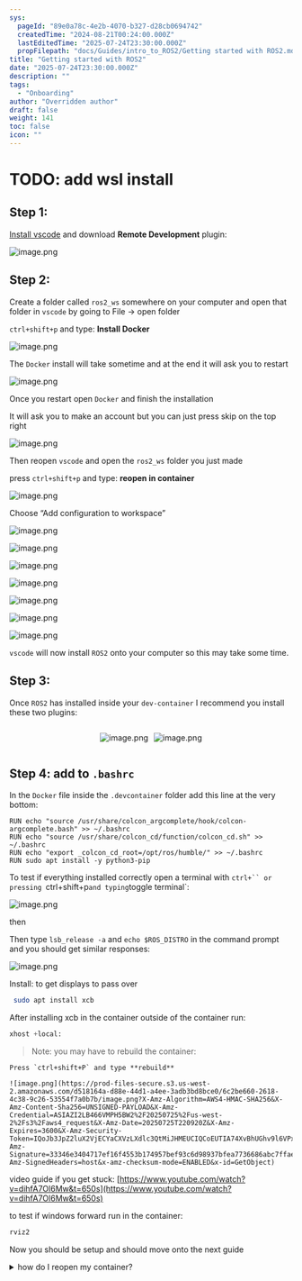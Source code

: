 ```yaml
---
sys:
  pageId: "89e0a78c-4e2b-4070-b327-d28cb0694742"
  createdTime: "2024-08-21T00:24:00.000Z"
  lastEditedTime: "2025-07-24T23:30:00.000Z"
  propFilepath: "docs/Guides/intro_to_ROS2/Getting started with ROS2.md"
title: "Getting started with ROS2"
date: "2025-07-24T23:30:00.000Z"
description: ""
tags:
  - "Onboarding"
author: "Overridden author"
draft: false
weight: 141
toc: false
icon: ""
---
```


# TODO: add wsl install

## Step 1:

[Install vscode](https://code.visualstudio.com/download) and download **Remote Development** plugin:

![image.png](https://prod-files-secure.s3.us-west-2.amazonaws.com/d518164a-d88e-44d1-a4ee-3adb3bd8bce0/efb52993-1881-4a40-b95e-6f020334f022/image.png?X-Amz-Algorithm=AWS4-HMAC-SHA256&X-Amz-Content-Sha256=UNSIGNED-PAYLOAD&X-Amz-Credential=ASIAZI2LB466SDKQEXXS%2F20250725%2Fus-west-2%2Fs3%2Faws4_request&X-Amz-Date=20250725T220917Z&X-Amz-Expires=3600&X-Amz-Security-Token=IQoJb3JpZ2luX2VjECUaCXVzLXdlc3QtMiJGMEQCIBvMBYg%2BR%2BjnLlsQiod14FJtH4%2FxtwPAxg0WtlhjRA7wAiB%2BSKAKLZUn8jxIiZBq6wzGEjJWNDKHKYZlHpfnDa%2F8Kir%2FAwhOEAAaDDYzNzQyMzE4MzgwNSIMCDTCm8ntHPDUfx3fKtwDhvJlIs5RXEhtW6IAg2t6bMEt7yVHI3u%2F1PaY6Z5sseiTCfdYuhimPgSjN2LbSZwNMq0ykrPDagHT8eoRWhmQ6rpkbRMhm0jdV6lVmqOHbL09srIxLDqtzMNO1BQhB%2FhwPJAmCPNpi%2B4zLcyhx746bzrK5rJSZJ1MITtOeXLyfPQFwmWqykQQjG00XKWlylvRCW9dXZV8EmN%2BmwM3YaXD1XzcDT30BTC%2FMwl3UTFG%2Fg14%2BPZlJZO2BEV2KUziruYigsMqT5PVKkwgsUmAGdj8juk8qOAKtXIwdYOVS6880xTEM57haFH4yL4k02b83kObFrNRFdYLghkft5QRNtRECEe6iuR9aKXySP5uZL%2FC65hOPCaHKjDGUjeZUBa5JKiBfXJre96uTj7KH2TfdXPcKYnrkD40nTz06aGpH3Y312%2BCLW9CbsctLPusJB%2F7sJH2yRtsUG%2BCl2WAVwf5gtbSwHmlM3dW2DyhAHMOcyqyPKPdNsvzzqCDG%2FWdMjnxgggZ8HjNB%2Ffvb2i4T7jhN28QrP3WjMxf4RUzSuXi23C2opm8FLSm0XRYf5JrQL%2FUEc4tzjywsjuBeMCu%2Bf85l7JzEqdsVf%2BUWgya61v%2BrZlKduMU5%2FVibTwAZZqMgW0w89CPxAY6pgGHuoZRynp6l2wUZx0p0Sy9pxA69Noauar9HmuiKKsvSiLIOkSHcDj2xPqSB%2FwBNB%2BpWsHEnj%2Fe%2BEO1P%2FyU%2BkkxBPhenKSvEAZuRpeUq3C3IlIsIRkJChz9UO1kbtknTBlu3koeUEh15W%2FYBXrHS%2B%2BPYIF5l2JedOsbyNR3QEZbW8mz0748kwbRVq%2FbrHaXJCqJ0qYZKzMiD40SZHR9yWzIPxPmd4l2&X-Amz-Signature=774459786d26624263453263204b9185a90ee685a9838f6ba5e5bdf9ed14f0c8&X-Amz-SignedHeaders=host&x-amz-checksum-mode=ENABLED&x-id=GetObject)

## Step 2:

Create a folder called `ros2_ws` somewhere on your computer and open that folder in `vscode` by going to File → open folder 

`ctrl+shift+p` and type: **Install Docker**

![image.png](https://prod-files-secure.s3.us-west-2.amazonaws.com/d518164a-d88e-44d1-a4ee-3adb3bd8bce0/2269dc0e-1cd5-47ff-bceb-c04ad9b2eab0/image.png?X-Amz-Algorithm=AWS4-HMAC-SHA256&X-Amz-Content-Sha256=UNSIGNED-PAYLOAD&X-Amz-Credential=ASIAZI2LB466SDKQEXXS%2F20250725%2Fus-west-2%2Fs3%2Faws4_request&X-Amz-Date=20250725T220916Z&X-Amz-Expires=3600&X-Amz-Security-Token=IQoJb3JpZ2luX2VjECUaCXVzLXdlc3QtMiJGMEQCIBvMBYg%2BR%2BjnLlsQiod14FJtH4%2FxtwPAxg0WtlhjRA7wAiB%2BSKAKLZUn8jxIiZBq6wzGEjJWNDKHKYZlHpfnDa%2F8Kir%2FAwhOEAAaDDYzNzQyMzE4MzgwNSIMCDTCm8ntHPDUfx3fKtwDhvJlIs5RXEhtW6IAg2t6bMEt7yVHI3u%2F1PaY6Z5sseiTCfdYuhimPgSjN2LbSZwNMq0ykrPDagHT8eoRWhmQ6rpkbRMhm0jdV6lVmqOHbL09srIxLDqtzMNO1BQhB%2FhwPJAmCPNpi%2B4zLcyhx746bzrK5rJSZJ1MITtOeXLyfPQFwmWqykQQjG00XKWlylvRCW9dXZV8EmN%2BmwM3YaXD1XzcDT30BTC%2FMwl3UTFG%2Fg14%2BPZlJZO2BEV2KUziruYigsMqT5PVKkwgsUmAGdj8juk8qOAKtXIwdYOVS6880xTEM57haFH4yL4k02b83kObFrNRFdYLghkft5QRNtRECEe6iuR9aKXySP5uZL%2FC65hOPCaHKjDGUjeZUBa5JKiBfXJre96uTj7KH2TfdXPcKYnrkD40nTz06aGpH3Y312%2BCLW9CbsctLPusJB%2F7sJH2yRtsUG%2BCl2WAVwf5gtbSwHmlM3dW2DyhAHMOcyqyPKPdNsvzzqCDG%2FWdMjnxgggZ8HjNB%2Ffvb2i4T7jhN28QrP3WjMxf4RUzSuXi23C2opm8FLSm0XRYf5JrQL%2FUEc4tzjywsjuBeMCu%2Bf85l7JzEqdsVf%2BUWgya61v%2BrZlKduMU5%2FVibTwAZZqMgW0w89CPxAY6pgGHuoZRynp6l2wUZx0p0Sy9pxA69Noauar9HmuiKKsvSiLIOkSHcDj2xPqSB%2FwBNB%2BpWsHEnj%2Fe%2BEO1P%2FyU%2BkkxBPhenKSvEAZuRpeUq3C3IlIsIRkJChz9UO1kbtknTBlu3koeUEh15W%2FYBXrHS%2B%2BPYIF5l2JedOsbyNR3QEZbW8mz0748kwbRVq%2FbrHaXJCqJ0qYZKzMiD40SZHR9yWzIPxPmd4l2&X-Amz-Signature=6962780056ee5b91e37b0561b4e2f0616b3047dc8466e5c3bb5bd26e7ea83f8c&X-Amz-SignedHeaders=host&x-amz-checksum-mode=ENABLED&x-id=GetObject)

The `Docker` install will take sometime and at the end it will ask you to restart

![image.png](https://prod-files-secure.s3.us-west-2.amazonaws.com/d518164a-d88e-44d1-a4ee-3adb3bd8bce0/ed233f78-be33-4b1f-b89c-9c346c0e961e/image.png?X-Amz-Algorithm=AWS4-HMAC-SHA256&X-Amz-Content-Sha256=UNSIGNED-PAYLOAD&X-Amz-Credential=ASIAZI2LB466SDKQEXXS%2F20250725%2Fus-west-2%2Fs3%2Faws4_request&X-Amz-Date=20250725T220917Z&X-Amz-Expires=3600&X-Amz-Security-Token=IQoJb3JpZ2luX2VjECUaCXVzLXdlc3QtMiJGMEQCIBvMBYg%2BR%2BjnLlsQiod14FJtH4%2FxtwPAxg0WtlhjRA7wAiB%2BSKAKLZUn8jxIiZBq6wzGEjJWNDKHKYZlHpfnDa%2F8Kir%2FAwhOEAAaDDYzNzQyMzE4MzgwNSIMCDTCm8ntHPDUfx3fKtwDhvJlIs5RXEhtW6IAg2t6bMEt7yVHI3u%2F1PaY6Z5sseiTCfdYuhimPgSjN2LbSZwNMq0ykrPDagHT8eoRWhmQ6rpkbRMhm0jdV6lVmqOHbL09srIxLDqtzMNO1BQhB%2FhwPJAmCPNpi%2B4zLcyhx746bzrK5rJSZJ1MITtOeXLyfPQFwmWqykQQjG00XKWlylvRCW9dXZV8EmN%2BmwM3YaXD1XzcDT30BTC%2FMwl3UTFG%2Fg14%2BPZlJZO2BEV2KUziruYigsMqT5PVKkwgsUmAGdj8juk8qOAKtXIwdYOVS6880xTEM57haFH4yL4k02b83kObFrNRFdYLghkft5QRNtRECEe6iuR9aKXySP5uZL%2FC65hOPCaHKjDGUjeZUBa5JKiBfXJre96uTj7KH2TfdXPcKYnrkD40nTz06aGpH3Y312%2BCLW9CbsctLPusJB%2F7sJH2yRtsUG%2BCl2WAVwf5gtbSwHmlM3dW2DyhAHMOcyqyPKPdNsvzzqCDG%2FWdMjnxgggZ8HjNB%2Ffvb2i4T7jhN28QrP3WjMxf4RUzSuXi23C2opm8FLSm0XRYf5JrQL%2FUEc4tzjywsjuBeMCu%2Bf85l7JzEqdsVf%2BUWgya61v%2BrZlKduMU5%2FVibTwAZZqMgW0w89CPxAY6pgGHuoZRynp6l2wUZx0p0Sy9pxA69Noauar9HmuiKKsvSiLIOkSHcDj2xPqSB%2FwBNB%2BpWsHEnj%2Fe%2BEO1P%2FyU%2BkkxBPhenKSvEAZuRpeUq3C3IlIsIRkJChz9UO1kbtknTBlu3koeUEh15W%2FYBXrHS%2B%2BPYIF5l2JedOsbyNR3QEZbW8mz0748kwbRVq%2FbrHaXJCqJ0qYZKzMiD40SZHR9yWzIPxPmd4l2&X-Amz-Signature=526b2a65ab2a4966498ffa0ad79267e1327beeb66e45de3a9100c686dc99500e&X-Amz-SignedHeaders=host&x-amz-checksum-mode=ENABLED&x-id=GetObject)

Once you restart open `Docker` and finish the installation

It will ask you to make an account but you can just press skip on the top right

![image.png](https://prod-files-secure.s3.us-west-2.amazonaws.com/d518164a-d88e-44d1-a4ee-3adb3bd8bce0/21010ad9-1659-4fd9-9f59-9932a09b2a3d/image.png?X-Amz-Algorithm=AWS4-HMAC-SHA256&X-Amz-Content-Sha256=UNSIGNED-PAYLOAD&X-Amz-Credential=ASIAZI2LB466SDKQEXXS%2F20250725%2Fus-west-2%2Fs3%2Faws4_request&X-Amz-Date=20250725T220916Z&X-Amz-Expires=3600&X-Amz-Security-Token=IQoJb3JpZ2luX2VjECUaCXVzLXdlc3QtMiJGMEQCIBvMBYg%2BR%2BjnLlsQiod14FJtH4%2FxtwPAxg0WtlhjRA7wAiB%2BSKAKLZUn8jxIiZBq6wzGEjJWNDKHKYZlHpfnDa%2F8Kir%2FAwhOEAAaDDYzNzQyMzE4MzgwNSIMCDTCm8ntHPDUfx3fKtwDhvJlIs5RXEhtW6IAg2t6bMEt7yVHI3u%2F1PaY6Z5sseiTCfdYuhimPgSjN2LbSZwNMq0ykrPDagHT8eoRWhmQ6rpkbRMhm0jdV6lVmqOHbL09srIxLDqtzMNO1BQhB%2FhwPJAmCPNpi%2B4zLcyhx746bzrK5rJSZJ1MITtOeXLyfPQFwmWqykQQjG00XKWlylvRCW9dXZV8EmN%2BmwM3YaXD1XzcDT30BTC%2FMwl3UTFG%2Fg14%2BPZlJZO2BEV2KUziruYigsMqT5PVKkwgsUmAGdj8juk8qOAKtXIwdYOVS6880xTEM57haFH4yL4k02b83kObFrNRFdYLghkft5QRNtRECEe6iuR9aKXySP5uZL%2FC65hOPCaHKjDGUjeZUBa5JKiBfXJre96uTj7KH2TfdXPcKYnrkD40nTz06aGpH3Y312%2BCLW9CbsctLPusJB%2F7sJH2yRtsUG%2BCl2WAVwf5gtbSwHmlM3dW2DyhAHMOcyqyPKPdNsvzzqCDG%2FWdMjnxgggZ8HjNB%2Ffvb2i4T7jhN28QrP3WjMxf4RUzSuXi23C2opm8FLSm0XRYf5JrQL%2FUEc4tzjywsjuBeMCu%2Bf85l7JzEqdsVf%2BUWgya61v%2BrZlKduMU5%2FVibTwAZZqMgW0w89CPxAY6pgGHuoZRynp6l2wUZx0p0Sy9pxA69Noauar9HmuiKKsvSiLIOkSHcDj2xPqSB%2FwBNB%2BpWsHEnj%2Fe%2BEO1P%2FyU%2BkkxBPhenKSvEAZuRpeUq3C3IlIsIRkJChz9UO1kbtknTBlu3koeUEh15W%2FYBXrHS%2B%2BPYIF5l2JedOsbyNR3QEZbW8mz0748kwbRVq%2FbrHaXJCqJ0qYZKzMiD40SZHR9yWzIPxPmd4l2&X-Amz-Signature=e0774ba6005bad737f889073f58d348ac6c01ef4d01a3e6fcda5491d27d02d2d&X-Amz-SignedHeaders=host&x-amz-checksum-mode=ENABLED&x-id=GetObject)

Then reopen `vscode` and open the `ros2_ws` folder you just made

press `ctrl+shift+p` and type: **reopen in container**

![image.png](https://prod-files-secure.s3.us-west-2.amazonaws.com/d518164a-d88e-44d1-a4ee-3adb3bd8bce0/4e93b8c2-41ad-488c-8095-c74205196118/image.png?X-Amz-Algorithm=AWS4-HMAC-SHA256&X-Amz-Content-Sha256=UNSIGNED-PAYLOAD&X-Amz-Credential=ASIAZI2LB466SDKQEXXS%2F20250725%2Fus-west-2%2Fs3%2Faws4_request&X-Amz-Date=20250725T220917Z&X-Amz-Expires=3600&X-Amz-Security-Token=IQoJb3JpZ2luX2VjECUaCXVzLXdlc3QtMiJGMEQCIBvMBYg%2BR%2BjnLlsQiod14FJtH4%2FxtwPAxg0WtlhjRA7wAiB%2BSKAKLZUn8jxIiZBq6wzGEjJWNDKHKYZlHpfnDa%2F8Kir%2FAwhOEAAaDDYzNzQyMzE4MzgwNSIMCDTCm8ntHPDUfx3fKtwDhvJlIs5RXEhtW6IAg2t6bMEt7yVHI3u%2F1PaY6Z5sseiTCfdYuhimPgSjN2LbSZwNMq0ykrPDagHT8eoRWhmQ6rpkbRMhm0jdV6lVmqOHbL09srIxLDqtzMNO1BQhB%2FhwPJAmCPNpi%2B4zLcyhx746bzrK5rJSZJ1MITtOeXLyfPQFwmWqykQQjG00XKWlylvRCW9dXZV8EmN%2BmwM3YaXD1XzcDT30BTC%2FMwl3UTFG%2Fg14%2BPZlJZO2BEV2KUziruYigsMqT5PVKkwgsUmAGdj8juk8qOAKtXIwdYOVS6880xTEM57haFH4yL4k02b83kObFrNRFdYLghkft5QRNtRECEe6iuR9aKXySP5uZL%2FC65hOPCaHKjDGUjeZUBa5JKiBfXJre96uTj7KH2TfdXPcKYnrkD40nTz06aGpH3Y312%2BCLW9CbsctLPusJB%2F7sJH2yRtsUG%2BCl2WAVwf5gtbSwHmlM3dW2DyhAHMOcyqyPKPdNsvzzqCDG%2FWdMjnxgggZ8HjNB%2Ffvb2i4T7jhN28QrP3WjMxf4RUzSuXi23C2opm8FLSm0XRYf5JrQL%2FUEc4tzjywsjuBeMCu%2Bf85l7JzEqdsVf%2BUWgya61v%2BrZlKduMU5%2FVibTwAZZqMgW0w89CPxAY6pgGHuoZRynp6l2wUZx0p0Sy9pxA69Noauar9HmuiKKsvSiLIOkSHcDj2xPqSB%2FwBNB%2BpWsHEnj%2Fe%2BEO1P%2FyU%2BkkxBPhenKSvEAZuRpeUq3C3IlIsIRkJChz9UO1kbtknTBlu3koeUEh15W%2FYBXrHS%2B%2BPYIF5l2JedOsbyNR3QEZbW8mz0748kwbRVq%2FbrHaXJCqJ0qYZKzMiD40SZHR9yWzIPxPmd4l2&X-Amz-Signature=4220b42dc3ea917d9f0654e0b700562ddc7159168251822886759816497ed14f&X-Amz-SignedHeaders=host&x-amz-checksum-mode=ENABLED&x-id=GetObject)

Choose “Add configuration to workspace”

![image.png](https://prod-files-secure.s3.us-west-2.amazonaws.com/d518164a-d88e-44d1-a4ee-3adb3bd8bce0/9560b282-5060-4989-ba37-97e7b2c22476/image.png?X-Amz-Algorithm=AWS4-HMAC-SHA256&X-Amz-Content-Sha256=UNSIGNED-PAYLOAD&X-Amz-Credential=ASIAZI2LB466SDKQEXXS%2F20250725%2Fus-west-2%2Fs3%2Faws4_request&X-Amz-Date=20250725T220916Z&X-Amz-Expires=3600&X-Amz-Security-Token=IQoJb3JpZ2luX2VjECUaCXVzLXdlc3QtMiJGMEQCIBvMBYg%2BR%2BjnLlsQiod14FJtH4%2FxtwPAxg0WtlhjRA7wAiB%2BSKAKLZUn8jxIiZBq6wzGEjJWNDKHKYZlHpfnDa%2F8Kir%2FAwhOEAAaDDYzNzQyMzE4MzgwNSIMCDTCm8ntHPDUfx3fKtwDhvJlIs5RXEhtW6IAg2t6bMEt7yVHI3u%2F1PaY6Z5sseiTCfdYuhimPgSjN2LbSZwNMq0ykrPDagHT8eoRWhmQ6rpkbRMhm0jdV6lVmqOHbL09srIxLDqtzMNO1BQhB%2FhwPJAmCPNpi%2B4zLcyhx746bzrK5rJSZJ1MITtOeXLyfPQFwmWqykQQjG00XKWlylvRCW9dXZV8EmN%2BmwM3YaXD1XzcDT30BTC%2FMwl3UTFG%2Fg14%2BPZlJZO2BEV2KUziruYigsMqT5PVKkwgsUmAGdj8juk8qOAKtXIwdYOVS6880xTEM57haFH4yL4k02b83kObFrNRFdYLghkft5QRNtRECEe6iuR9aKXySP5uZL%2FC65hOPCaHKjDGUjeZUBa5JKiBfXJre96uTj7KH2TfdXPcKYnrkD40nTz06aGpH3Y312%2BCLW9CbsctLPusJB%2F7sJH2yRtsUG%2BCl2WAVwf5gtbSwHmlM3dW2DyhAHMOcyqyPKPdNsvzzqCDG%2FWdMjnxgggZ8HjNB%2Ffvb2i4T7jhN28QrP3WjMxf4RUzSuXi23C2opm8FLSm0XRYf5JrQL%2FUEc4tzjywsjuBeMCu%2Bf85l7JzEqdsVf%2BUWgya61v%2BrZlKduMU5%2FVibTwAZZqMgW0w89CPxAY6pgGHuoZRynp6l2wUZx0p0Sy9pxA69Noauar9HmuiKKsvSiLIOkSHcDj2xPqSB%2FwBNB%2BpWsHEnj%2Fe%2BEO1P%2FyU%2BkkxBPhenKSvEAZuRpeUq3C3IlIsIRkJChz9UO1kbtknTBlu3koeUEh15W%2FYBXrHS%2B%2BPYIF5l2JedOsbyNR3QEZbW8mz0748kwbRVq%2FbrHaXJCqJ0qYZKzMiD40SZHR9yWzIPxPmd4l2&X-Amz-Signature=f0bc147323faf43e12b54b9188ba4a535515e12eaca9303adfa4db16c71f615b&X-Amz-SignedHeaders=host&x-amz-checksum-mode=ENABLED&x-id=GetObject)

![image.png](https://prod-files-secure.s3.us-west-2.amazonaws.com/d518164a-d88e-44d1-a4ee-3adb3bd8bce0/2ee63f81-886b-48e8-a553-dc6e5eac99e4/image.png?X-Amz-Algorithm=AWS4-HMAC-SHA256&X-Amz-Content-Sha256=UNSIGNED-PAYLOAD&X-Amz-Credential=ASIAZI2LB466SDKQEXXS%2F20250725%2Fus-west-2%2Fs3%2Faws4_request&X-Amz-Date=20250725T220917Z&X-Amz-Expires=3600&X-Amz-Security-Token=IQoJb3JpZ2luX2VjECUaCXVzLXdlc3QtMiJGMEQCIBvMBYg%2BR%2BjnLlsQiod14FJtH4%2FxtwPAxg0WtlhjRA7wAiB%2BSKAKLZUn8jxIiZBq6wzGEjJWNDKHKYZlHpfnDa%2F8Kir%2FAwhOEAAaDDYzNzQyMzE4MzgwNSIMCDTCm8ntHPDUfx3fKtwDhvJlIs5RXEhtW6IAg2t6bMEt7yVHI3u%2F1PaY6Z5sseiTCfdYuhimPgSjN2LbSZwNMq0ykrPDagHT8eoRWhmQ6rpkbRMhm0jdV6lVmqOHbL09srIxLDqtzMNO1BQhB%2FhwPJAmCPNpi%2B4zLcyhx746bzrK5rJSZJ1MITtOeXLyfPQFwmWqykQQjG00XKWlylvRCW9dXZV8EmN%2BmwM3YaXD1XzcDT30BTC%2FMwl3UTFG%2Fg14%2BPZlJZO2BEV2KUziruYigsMqT5PVKkwgsUmAGdj8juk8qOAKtXIwdYOVS6880xTEM57haFH4yL4k02b83kObFrNRFdYLghkft5QRNtRECEe6iuR9aKXySP5uZL%2FC65hOPCaHKjDGUjeZUBa5JKiBfXJre96uTj7KH2TfdXPcKYnrkD40nTz06aGpH3Y312%2BCLW9CbsctLPusJB%2F7sJH2yRtsUG%2BCl2WAVwf5gtbSwHmlM3dW2DyhAHMOcyqyPKPdNsvzzqCDG%2FWdMjnxgggZ8HjNB%2Ffvb2i4T7jhN28QrP3WjMxf4RUzSuXi23C2opm8FLSm0XRYf5JrQL%2FUEc4tzjywsjuBeMCu%2Bf85l7JzEqdsVf%2BUWgya61v%2BrZlKduMU5%2FVibTwAZZqMgW0w89CPxAY6pgGHuoZRynp6l2wUZx0p0Sy9pxA69Noauar9HmuiKKsvSiLIOkSHcDj2xPqSB%2FwBNB%2BpWsHEnj%2Fe%2BEO1P%2FyU%2BkkxBPhenKSvEAZuRpeUq3C3IlIsIRkJChz9UO1kbtknTBlu3koeUEh15W%2FYBXrHS%2B%2BPYIF5l2JedOsbyNR3QEZbW8mz0748kwbRVq%2FbrHaXJCqJ0qYZKzMiD40SZHR9yWzIPxPmd4l2&X-Amz-Signature=a5675789cc5933475f8132844e8c28ccb18e40db848c6567ea7d11234af263a2&X-Amz-SignedHeaders=host&x-amz-checksum-mode=ENABLED&x-id=GetObject)

![image.png](https://prod-files-secure.s3.us-west-2.amazonaws.com/d518164a-d88e-44d1-a4ee-3adb3bd8bce0/e0fd626c-c8b6-4b2c-95d1-fa4c26514504/image.png?X-Amz-Algorithm=AWS4-HMAC-SHA256&X-Amz-Content-Sha256=UNSIGNED-PAYLOAD&X-Amz-Credential=ASIAZI2LB466SDKQEXXS%2F20250725%2Fus-west-2%2Fs3%2Faws4_request&X-Amz-Date=20250725T220916Z&X-Amz-Expires=3600&X-Amz-Security-Token=IQoJb3JpZ2luX2VjECUaCXVzLXdlc3QtMiJGMEQCIBvMBYg%2BR%2BjnLlsQiod14FJtH4%2FxtwPAxg0WtlhjRA7wAiB%2BSKAKLZUn8jxIiZBq6wzGEjJWNDKHKYZlHpfnDa%2F8Kir%2FAwhOEAAaDDYzNzQyMzE4MzgwNSIMCDTCm8ntHPDUfx3fKtwDhvJlIs5RXEhtW6IAg2t6bMEt7yVHI3u%2F1PaY6Z5sseiTCfdYuhimPgSjN2LbSZwNMq0ykrPDagHT8eoRWhmQ6rpkbRMhm0jdV6lVmqOHbL09srIxLDqtzMNO1BQhB%2FhwPJAmCPNpi%2B4zLcyhx746bzrK5rJSZJ1MITtOeXLyfPQFwmWqykQQjG00XKWlylvRCW9dXZV8EmN%2BmwM3YaXD1XzcDT30BTC%2FMwl3UTFG%2Fg14%2BPZlJZO2BEV2KUziruYigsMqT5PVKkwgsUmAGdj8juk8qOAKtXIwdYOVS6880xTEM57haFH4yL4k02b83kObFrNRFdYLghkft5QRNtRECEe6iuR9aKXySP5uZL%2FC65hOPCaHKjDGUjeZUBa5JKiBfXJre96uTj7KH2TfdXPcKYnrkD40nTz06aGpH3Y312%2BCLW9CbsctLPusJB%2F7sJH2yRtsUG%2BCl2WAVwf5gtbSwHmlM3dW2DyhAHMOcyqyPKPdNsvzzqCDG%2FWdMjnxgggZ8HjNB%2Ffvb2i4T7jhN28QrP3WjMxf4RUzSuXi23C2opm8FLSm0XRYf5JrQL%2FUEc4tzjywsjuBeMCu%2Bf85l7JzEqdsVf%2BUWgya61v%2BrZlKduMU5%2FVibTwAZZqMgW0w89CPxAY6pgGHuoZRynp6l2wUZx0p0Sy9pxA69Noauar9HmuiKKsvSiLIOkSHcDj2xPqSB%2FwBNB%2BpWsHEnj%2Fe%2BEO1P%2FyU%2BkkxBPhenKSvEAZuRpeUq3C3IlIsIRkJChz9UO1kbtknTBlu3koeUEh15W%2FYBXrHS%2B%2BPYIF5l2JedOsbyNR3QEZbW8mz0748kwbRVq%2FbrHaXJCqJ0qYZKzMiD40SZHR9yWzIPxPmd4l2&X-Amz-Signature=7d271085bc0c53782f9a049f43595fb2f29beb98e44e7b5bd2f1fc801a1c7bb3&X-Amz-SignedHeaders=host&x-amz-checksum-mode=ENABLED&x-id=GetObject)

![image.png](https://prod-files-secure.s3.us-west-2.amazonaws.com/d518164a-d88e-44d1-a4ee-3adb3bd8bce0/a2e13f50-d2ab-4719-a4c2-7ced634bfc9d/image.png?X-Amz-Algorithm=AWS4-HMAC-SHA256&X-Amz-Content-Sha256=UNSIGNED-PAYLOAD&X-Amz-Credential=ASIAZI2LB466SDKQEXXS%2F20250725%2Fus-west-2%2Fs3%2Faws4_request&X-Amz-Date=20250725T220917Z&X-Amz-Expires=3600&X-Amz-Security-Token=IQoJb3JpZ2luX2VjECUaCXVzLXdlc3QtMiJGMEQCIBvMBYg%2BR%2BjnLlsQiod14FJtH4%2FxtwPAxg0WtlhjRA7wAiB%2BSKAKLZUn8jxIiZBq6wzGEjJWNDKHKYZlHpfnDa%2F8Kir%2FAwhOEAAaDDYzNzQyMzE4MzgwNSIMCDTCm8ntHPDUfx3fKtwDhvJlIs5RXEhtW6IAg2t6bMEt7yVHI3u%2F1PaY6Z5sseiTCfdYuhimPgSjN2LbSZwNMq0ykrPDagHT8eoRWhmQ6rpkbRMhm0jdV6lVmqOHbL09srIxLDqtzMNO1BQhB%2FhwPJAmCPNpi%2B4zLcyhx746bzrK5rJSZJ1MITtOeXLyfPQFwmWqykQQjG00XKWlylvRCW9dXZV8EmN%2BmwM3YaXD1XzcDT30BTC%2FMwl3UTFG%2Fg14%2BPZlJZO2BEV2KUziruYigsMqT5PVKkwgsUmAGdj8juk8qOAKtXIwdYOVS6880xTEM57haFH4yL4k02b83kObFrNRFdYLghkft5QRNtRECEe6iuR9aKXySP5uZL%2FC65hOPCaHKjDGUjeZUBa5JKiBfXJre96uTj7KH2TfdXPcKYnrkD40nTz06aGpH3Y312%2BCLW9CbsctLPusJB%2F7sJH2yRtsUG%2BCl2WAVwf5gtbSwHmlM3dW2DyhAHMOcyqyPKPdNsvzzqCDG%2FWdMjnxgggZ8HjNB%2Ffvb2i4T7jhN28QrP3WjMxf4RUzSuXi23C2opm8FLSm0XRYf5JrQL%2FUEc4tzjywsjuBeMCu%2Bf85l7JzEqdsVf%2BUWgya61v%2BrZlKduMU5%2FVibTwAZZqMgW0w89CPxAY6pgGHuoZRynp6l2wUZx0p0Sy9pxA69Noauar9HmuiKKsvSiLIOkSHcDj2xPqSB%2FwBNB%2BpWsHEnj%2Fe%2BEO1P%2FyU%2BkkxBPhenKSvEAZuRpeUq3C3IlIsIRkJChz9UO1kbtknTBlu3koeUEh15W%2FYBXrHS%2B%2BPYIF5l2JedOsbyNR3QEZbW8mz0748kwbRVq%2FbrHaXJCqJ0qYZKzMiD40SZHR9yWzIPxPmd4l2&X-Amz-Signature=a727faa112d42a7fd12f1da022f3169003f52bf3a74eacee254956504c5997c8&X-Amz-SignedHeaders=host&x-amz-checksum-mode=ENABLED&x-id=GetObject)

![image.png](https://prod-files-secure.s3.us-west-2.amazonaws.com/d518164a-d88e-44d1-a4ee-3adb3bd8bce0/6cc478ad-aaba-4bf7-9fcc-403277ab896c/image.png?X-Amz-Algorithm=AWS4-HMAC-SHA256&X-Amz-Content-Sha256=UNSIGNED-PAYLOAD&X-Amz-Credential=ASIAZI2LB466SDKQEXXS%2F20250725%2Fus-west-2%2Fs3%2Faws4_request&X-Amz-Date=20250725T220916Z&X-Amz-Expires=3600&X-Amz-Security-Token=IQoJb3JpZ2luX2VjECUaCXVzLXdlc3QtMiJGMEQCIBvMBYg%2BR%2BjnLlsQiod14FJtH4%2FxtwPAxg0WtlhjRA7wAiB%2BSKAKLZUn8jxIiZBq6wzGEjJWNDKHKYZlHpfnDa%2F8Kir%2FAwhOEAAaDDYzNzQyMzE4MzgwNSIMCDTCm8ntHPDUfx3fKtwDhvJlIs5RXEhtW6IAg2t6bMEt7yVHI3u%2F1PaY6Z5sseiTCfdYuhimPgSjN2LbSZwNMq0ykrPDagHT8eoRWhmQ6rpkbRMhm0jdV6lVmqOHbL09srIxLDqtzMNO1BQhB%2FhwPJAmCPNpi%2B4zLcyhx746bzrK5rJSZJ1MITtOeXLyfPQFwmWqykQQjG00XKWlylvRCW9dXZV8EmN%2BmwM3YaXD1XzcDT30BTC%2FMwl3UTFG%2Fg14%2BPZlJZO2BEV2KUziruYigsMqT5PVKkwgsUmAGdj8juk8qOAKtXIwdYOVS6880xTEM57haFH4yL4k02b83kObFrNRFdYLghkft5QRNtRECEe6iuR9aKXySP5uZL%2FC65hOPCaHKjDGUjeZUBa5JKiBfXJre96uTj7KH2TfdXPcKYnrkD40nTz06aGpH3Y312%2BCLW9CbsctLPusJB%2F7sJH2yRtsUG%2BCl2WAVwf5gtbSwHmlM3dW2DyhAHMOcyqyPKPdNsvzzqCDG%2FWdMjnxgggZ8HjNB%2Ffvb2i4T7jhN28QrP3WjMxf4RUzSuXi23C2opm8FLSm0XRYf5JrQL%2FUEc4tzjywsjuBeMCu%2Bf85l7JzEqdsVf%2BUWgya61v%2BrZlKduMU5%2FVibTwAZZqMgW0w89CPxAY6pgGHuoZRynp6l2wUZx0p0Sy9pxA69Noauar9HmuiKKsvSiLIOkSHcDj2xPqSB%2FwBNB%2BpWsHEnj%2Fe%2BEO1P%2FyU%2BkkxBPhenKSvEAZuRpeUq3C3IlIsIRkJChz9UO1kbtknTBlu3koeUEh15W%2FYBXrHS%2B%2BPYIF5l2JedOsbyNR3QEZbW8mz0748kwbRVq%2FbrHaXJCqJ0qYZKzMiD40SZHR9yWzIPxPmd4l2&X-Amz-Signature=d1e05930e5bcf53e0b5d3cf328b42d892845f4d39f4ab4e591209cfea96564b1&X-Amz-SignedHeaders=host&x-amz-checksum-mode=ENABLED&x-id=GetObject)

![image.png](https://prod-files-secure.s3.us-west-2.amazonaws.com/d518164a-d88e-44d1-a4ee-3adb3bd8bce0/53255b28-f75e-430f-b9e3-c0ac8577e42b/image.png?X-Amz-Algorithm=AWS4-HMAC-SHA256&X-Amz-Content-Sha256=UNSIGNED-PAYLOAD&X-Amz-Credential=ASIAZI2LB466SDKQEXXS%2F20250725%2Fus-west-2%2Fs3%2Faws4_request&X-Amz-Date=20250725T220916Z&X-Amz-Expires=3600&X-Amz-Security-Token=IQoJb3JpZ2luX2VjECUaCXVzLXdlc3QtMiJGMEQCIBvMBYg%2BR%2BjnLlsQiod14FJtH4%2FxtwPAxg0WtlhjRA7wAiB%2BSKAKLZUn8jxIiZBq6wzGEjJWNDKHKYZlHpfnDa%2F8Kir%2FAwhOEAAaDDYzNzQyMzE4MzgwNSIMCDTCm8ntHPDUfx3fKtwDhvJlIs5RXEhtW6IAg2t6bMEt7yVHI3u%2F1PaY6Z5sseiTCfdYuhimPgSjN2LbSZwNMq0ykrPDagHT8eoRWhmQ6rpkbRMhm0jdV6lVmqOHbL09srIxLDqtzMNO1BQhB%2FhwPJAmCPNpi%2B4zLcyhx746bzrK5rJSZJ1MITtOeXLyfPQFwmWqykQQjG00XKWlylvRCW9dXZV8EmN%2BmwM3YaXD1XzcDT30BTC%2FMwl3UTFG%2Fg14%2BPZlJZO2BEV2KUziruYigsMqT5PVKkwgsUmAGdj8juk8qOAKtXIwdYOVS6880xTEM57haFH4yL4k02b83kObFrNRFdYLghkft5QRNtRECEe6iuR9aKXySP5uZL%2FC65hOPCaHKjDGUjeZUBa5JKiBfXJre96uTj7KH2TfdXPcKYnrkD40nTz06aGpH3Y312%2BCLW9CbsctLPusJB%2F7sJH2yRtsUG%2BCl2WAVwf5gtbSwHmlM3dW2DyhAHMOcyqyPKPdNsvzzqCDG%2FWdMjnxgggZ8HjNB%2Ffvb2i4T7jhN28QrP3WjMxf4RUzSuXi23C2opm8FLSm0XRYf5JrQL%2FUEc4tzjywsjuBeMCu%2Bf85l7JzEqdsVf%2BUWgya61v%2BrZlKduMU5%2FVibTwAZZqMgW0w89CPxAY6pgGHuoZRynp6l2wUZx0p0Sy9pxA69Noauar9HmuiKKsvSiLIOkSHcDj2xPqSB%2FwBNB%2BpWsHEnj%2Fe%2BEO1P%2FyU%2BkkxBPhenKSvEAZuRpeUq3C3IlIsIRkJChz9UO1kbtknTBlu3koeUEh15W%2FYBXrHS%2B%2BPYIF5l2JedOsbyNR3QEZbW8mz0748kwbRVq%2FbrHaXJCqJ0qYZKzMiD40SZHR9yWzIPxPmd4l2&X-Amz-Signature=024d00656be7d73aba36cedfb526f24f2bea52a5f6321eb4f4a5f977f589440c&X-Amz-SignedHeaders=host&x-amz-checksum-mode=ENABLED&x-id=GetObject)

![image.png](https://prod-files-secure.s3.us-west-2.amazonaws.com/d518164a-d88e-44d1-a4ee-3adb3bd8bce0/7c562767-5af9-4ffb-97d1-327bcdf4ee00/image.png?X-Amz-Algorithm=AWS4-HMAC-SHA256&X-Amz-Content-Sha256=UNSIGNED-PAYLOAD&X-Amz-Credential=ASIAZI2LB466SDKQEXXS%2F20250725%2Fus-west-2%2Fs3%2Faws4_request&X-Amz-Date=20250725T220916Z&X-Amz-Expires=3600&X-Amz-Security-Token=IQoJb3JpZ2luX2VjECUaCXVzLXdlc3QtMiJGMEQCIBvMBYg%2BR%2BjnLlsQiod14FJtH4%2FxtwPAxg0WtlhjRA7wAiB%2BSKAKLZUn8jxIiZBq6wzGEjJWNDKHKYZlHpfnDa%2F8Kir%2FAwhOEAAaDDYzNzQyMzE4MzgwNSIMCDTCm8ntHPDUfx3fKtwDhvJlIs5RXEhtW6IAg2t6bMEt7yVHI3u%2F1PaY6Z5sseiTCfdYuhimPgSjN2LbSZwNMq0ykrPDagHT8eoRWhmQ6rpkbRMhm0jdV6lVmqOHbL09srIxLDqtzMNO1BQhB%2FhwPJAmCPNpi%2B4zLcyhx746bzrK5rJSZJ1MITtOeXLyfPQFwmWqykQQjG00XKWlylvRCW9dXZV8EmN%2BmwM3YaXD1XzcDT30BTC%2FMwl3UTFG%2Fg14%2BPZlJZO2BEV2KUziruYigsMqT5PVKkwgsUmAGdj8juk8qOAKtXIwdYOVS6880xTEM57haFH4yL4k02b83kObFrNRFdYLghkft5QRNtRECEe6iuR9aKXySP5uZL%2FC65hOPCaHKjDGUjeZUBa5JKiBfXJre96uTj7KH2TfdXPcKYnrkD40nTz06aGpH3Y312%2BCLW9CbsctLPusJB%2F7sJH2yRtsUG%2BCl2WAVwf5gtbSwHmlM3dW2DyhAHMOcyqyPKPdNsvzzqCDG%2FWdMjnxgggZ8HjNB%2Ffvb2i4T7jhN28QrP3WjMxf4RUzSuXi23C2opm8FLSm0XRYf5JrQL%2FUEc4tzjywsjuBeMCu%2Bf85l7JzEqdsVf%2BUWgya61v%2BrZlKduMU5%2FVibTwAZZqMgW0w89CPxAY6pgGHuoZRynp6l2wUZx0p0Sy9pxA69Noauar9HmuiKKsvSiLIOkSHcDj2xPqSB%2FwBNB%2BpWsHEnj%2Fe%2BEO1P%2FyU%2BkkxBPhenKSvEAZuRpeUq3C3IlIsIRkJChz9UO1kbtknTBlu3koeUEh15W%2FYBXrHS%2B%2BPYIF5l2JedOsbyNR3QEZbW8mz0748kwbRVq%2FbrHaXJCqJ0qYZKzMiD40SZHR9yWzIPxPmd4l2&X-Amz-Signature=2ea6e1279dd10362bc747db1fac4790efca9c64319fc49f4b67ebf8fa0f68c88&X-Amz-SignedHeaders=host&x-amz-checksum-mode=ENABLED&x-id=GetObject)

`vscode` will now install `ROS2` onto your computer so this may take some time.

## Step 3:

Once `ROS2` has installed inside your `dev-container` I recommend you install these two plugins:

<div style="display: flex;flex-direction: row; column-gap:10px; max-width: 630px;justify-content: center;">
<div>

![image.png](https://prod-files-secure.s3.us-west-2.amazonaws.com/d518164a-d88e-44d1-a4ee-3adb3bd8bce0/3fc3d550-5a54-4ba1-ba6b-faa01cdb7369/image.png?X-Amz-Algorithm=AWS4-HMAC-SHA256&X-Amz-Content-Sha256=UNSIGNED-PAYLOAD&X-Amz-Credential=ASIAZI2LB466Q464DPWG%2F20250725%2Fus-west-2%2Fs3%2Faws4_request&X-Amz-Date=20250725T220920Z&X-Amz-Expires=3600&X-Amz-Security-Token=IQoJb3JpZ2luX2VjECUaCXVzLXdlc3QtMiJGMEQCIHNy17lEh8haTh7kFMjSIdab4itI%2Fq9AMfS2irYDVw0lAiAxtk89pSTgOXv9fzUxXE0rGu%2Bw%2BAtZkqUhPuxqgOLRuir%2FAwhNEAAaDDYzNzQyMzE4MzgwNSIMlEzVskrqY3g5h2tAKtwDambPzT2Lp3mueRyGk6UVJtHPR4gq6%2FWtLTh3dKGTcd949Tn1Zpj%2FEfT2yyGO28t%2FQQuKVPIcMj1QHx6VC0%2BH%2BAYPm4qGmPh3yjLZeN%2FPFadUxQ%2BjmBf0fZ8Rd306JGmFBmxQWwSGeZ0sI4vycKWKE57iJWkji6SZ5AsisLKG5KW7JptncQ6yfvUW5Ihn0GORQuA2ZjNxxFmvafh8A8dwm%2FlXt89l3I72VlI0rFb2O43LKBGnx2Q9ACQby5gFNlZO1Cr3KrMJUoOi8xUIKShR%2FUm0D0XKi%2BjZ17MDeTme4V9sSlxBiWayvUumd261DyszumaZESND5hLQ5NomZmWkc9Qux5YlOPhT1wLdJKSjYgNr1Npg7I8XI7lG2Y7oF9T130zfEczU5A9jU8ZhFAETlre6X6yvaRkgFxgoiDCBC0wnNU244qgb6ImSLLyuLiLTO9gpQHNKhw7iwpHivjgO00gymsh4eKhfsmzUp66XiiShdBnyupOjE856eZ2dgIkgV24%2F9UbHCoL5iR8uEB4eZk90127wkibStS9tpBKJfZqpObKxcUZLZPlmjvU1sGKIdXKGO0x0abqaO3T61UAlBrzyEmSw3ZvpUyL6N4DYjz43fUfPREDGd9yNnlEw89CPxAY6pgGPUgfw6V4m7a71VZPmA9lmCdN4atyXESC5JwnNkm7UCFiEH7CFdSo4AOj41mEzqOxfta7HI7pMDhjqknGDl2TDuTpN6tRvhqycXRmRJGtPP7Qk7XYBLci83AG5bRCv4EUIIfKu2kECEuAGhmpOTBRZB9JQHV6WhXZQcDfPu9q2ZwvwQVIOrbTaOW1tqhbFMpsGvO2fMrZecc1WwmJCXT1Y0kHAXP1m&X-Amz-Signature=46546e6fca8d5fc8a560587695d4b255f1f79d3ce0381618895d417da0e51dfd&X-Amz-SignedHeaders=host&x-amz-checksum-mode=ENABLED&x-id=GetObject)

</div>
<div>

![image.png](https://prod-files-secure.s3.us-west-2.amazonaws.com/d518164a-d88e-44d1-a4ee-3adb3bd8bce0/d994cc66-13c2-4093-a5a3-f84cf4601a82/image.png?X-Amz-Algorithm=AWS4-HMAC-SHA256&X-Amz-Content-Sha256=UNSIGNED-PAYLOAD&X-Amz-Credential=ASIAZI2LB4665EQCJUI4%2F20250725%2Fus-west-2%2Fs3%2Faws4_request&X-Amz-Date=20250725T220920Z&X-Amz-Expires=3600&X-Amz-Security-Token=IQoJb3JpZ2luX2VjECUaCXVzLXdlc3QtMiJGMEQCIA75VqkJXjIsMWn1RsvsAG94nQJHJDGhlZEEnLuIeZPOAiAGg1aiS8EQIQ75KvxbWUH2T64dJGs8OmlpO01dWtlfaSr%2FAwhOEAAaDDYzNzQyMzE4MzgwNSIMwWYziE5dWfWuZYBjKtwDXycRZxal2bkh2rpGj6JoJMa%2BTFOBbu%2BMlS9WKFTsuVXrDgqtSHMPX0sxDPjyLf7qJj5cMH4f22pjEreVXUuVnhiKbqSFhAyEYwmd2%2BFhVEzXCf4X%2FRcgbKc%2B2vsSQT9d%2Fwb5fc%2FXzwRBYqWkItwQ5AS2OxVtoEq9NW7NkomMV9eOZSdGnwMB3uQASiqnRrMZlXYHbTZ9WQgAZm%2B2Xwed48ZmyFgb3g7YyCVkVWreFsvooLo6TedNctrgDp3dwYiOGE%2FzftdHOv9rIFdcgVDgWTsOCWpMNFHtJkYEuTcopmhYtNnEMhuDULOhv6j6Xc06%2F2O8vQBhPKXGJCF3c3QGYdoWL87piHF6jpKpsV3SCrY8PQW1RC0xcNIDWhhxp2mImdK12MmsfEN22z8IWh74d1nIsvRGk%2FgQ66%2BNhSCJMGzuIilK9f5aSXHYvo%2FozpO4zOvd4gDKXGCD96q6bTQCyRkS%2FzLnPoJG0Xj3syjCrTraT3Gi%2F98%2BF%2B9Uz7hd%2F6r1VsX6TPZybw9uBlQHeAgcM3cXQkFcUyZ7lNMy0%2FowiLaWgw1pbGnsjo8GqCUztMuc8UEp2Imcgy9cQqTrCf3UyV1wdaBdeugWf54Baaa6A04MUYQ3LDC3UFZSBlAw69CPxAY6pgGSgGrsqWtPk30rfFZDt2vu2FIdhdS%2FfmCA0U8d6KGNRGILaLABiY7u0gOIfZIVpFdQ%2FoBwJrZDPwWb8PIyFtvaBrziIL6zmRLliyqlbX%2FPhnsIl%2BglhrL3m9fiPOWT4dcR4wCoi%2FG%2FYTkzGqTWHN9OxeS1wX%2BoWD9JaY79k3wr%2F44Y%2F3l%2FNe%2Br9Gi9ucr00OyuWjSct8%2FOWtDBeZntfUd8xDPVrljH&X-Amz-Signature=7ec23d81869e4fb8a59bc18032ca7614fa0177e35732fb085db990b368c76fe0&X-Amz-SignedHeaders=host&x-amz-checksum-mode=ENABLED&x-id=GetObject)

</div>
</div>

## Step 4: add to `.bashrc`

In the `Docker` file inside the `.devcontainer` folder add this line at the very bottom: 

```docker
RUN echo "source /usr/share/colcon_argcomplete/hook/colcon-argcomplete.bash" >> ~/.bashrc
RUN echo "source /usr/share/colcon_cd/function/colcon_cd.sh" >> ~/.bashrc
RUN echo "export _colcon_cd_root=/opt/ros/humble/" >> ~/.bashrc
RUN sudo apt install -y python3-pip 
```

To test if everything installed correctly open a terminal with `ctrl+`` or pressing `ctrl+shift+p` and typing `toggle terminal`:

![image.png](https://prod-files-secure.s3.us-west-2.amazonaws.com/d518164a-d88e-44d1-a4ee-3adb3bd8bce0/6a4943d8-b04e-4c02-9a58-775f3384d1a5/image.png?X-Amz-Algorithm=AWS4-HMAC-SHA256&X-Amz-Content-Sha256=UNSIGNED-PAYLOAD&X-Amz-Credential=ASIAZI2LB466SDKQEXXS%2F20250725%2Fus-west-2%2Fs3%2Faws4_request&X-Amz-Date=20250725T220917Z&X-Amz-Expires=3600&X-Amz-Security-Token=IQoJb3JpZ2luX2VjECUaCXVzLXdlc3QtMiJGMEQCIBvMBYg%2BR%2BjnLlsQiod14FJtH4%2FxtwPAxg0WtlhjRA7wAiB%2BSKAKLZUn8jxIiZBq6wzGEjJWNDKHKYZlHpfnDa%2F8Kir%2FAwhOEAAaDDYzNzQyMzE4MzgwNSIMCDTCm8ntHPDUfx3fKtwDhvJlIs5RXEhtW6IAg2t6bMEt7yVHI3u%2F1PaY6Z5sseiTCfdYuhimPgSjN2LbSZwNMq0ykrPDagHT8eoRWhmQ6rpkbRMhm0jdV6lVmqOHbL09srIxLDqtzMNO1BQhB%2FhwPJAmCPNpi%2B4zLcyhx746bzrK5rJSZJ1MITtOeXLyfPQFwmWqykQQjG00XKWlylvRCW9dXZV8EmN%2BmwM3YaXD1XzcDT30BTC%2FMwl3UTFG%2Fg14%2BPZlJZO2BEV2KUziruYigsMqT5PVKkwgsUmAGdj8juk8qOAKtXIwdYOVS6880xTEM57haFH4yL4k02b83kObFrNRFdYLghkft5QRNtRECEe6iuR9aKXySP5uZL%2FC65hOPCaHKjDGUjeZUBa5JKiBfXJre96uTj7KH2TfdXPcKYnrkD40nTz06aGpH3Y312%2BCLW9CbsctLPusJB%2F7sJH2yRtsUG%2BCl2WAVwf5gtbSwHmlM3dW2DyhAHMOcyqyPKPdNsvzzqCDG%2FWdMjnxgggZ8HjNB%2Ffvb2i4T7jhN28QrP3WjMxf4RUzSuXi23C2opm8FLSm0XRYf5JrQL%2FUEc4tzjywsjuBeMCu%2Bf85l7JzEqdsVf%2BUWgya61v%2BrZlKduMU5%2FVibTwAZZqMgW0w89CPxAY6pgGHuoZRynp6l2wUZx0p0Sy9pxA69Noauar9HmuiKKsvSiLIOkSHcDj2xPqSB%2FwBNB%2BpWsHEnj%2Fe%2BEO1P%2FyU%2BkkxBPhenKSvEAZuRpeUq3C3IlIsIRkJChz9UO1kbtknTBlu3koeUEh15W%2FYBXrHS%2B%2BPYIF5l2JedOsbyNR3QEZbW8mz0748kwbRVq%2FbrHaXJCqJ0qYZKzMiD40SZHR9yWzIPxPmd4l2&X-Amz-Signature=ead77cbf62b2d3c20981f92102d6eadc4898d46a23f434ca06c19652b1af6182&X-Amz-SignedHeaders=host&x-amz-checksum-mode=ENABLED&x-id=GetObject)

then 

Then type `lsb_release -a` and `echo $ROS_DISTRO` in the command prompt and you should get similar responses:

![image.png](https://prod-files-secure.s3.us-west-2.amazonaws.com/d518164a-d88e-44d1-a4ee-3adb3bd8bce0/3e635dec-a805-4e85-8b9e-d000e5b71a4e/image.png?X-Amz-Algorithm=AWS4-HMAC-SHA256&X-Amz-Content-Sha256=UNSIGNED-PAYLOAD&X-Amz-Credential=ASIAZI2LB466SDKQEXXS%2F20250725%2Fus-west-2%2Fs3%2Faws4_request&X-Amz-Date=20250725T220917Z&X-Amz-Expires=3600&X-Amz-Security-Token=IQoJb3JpZ2luX2VjECUaCXVzLXdlc3QtMiJGMEQCIBvMBYg%2BR%2BjnLlsQiod14FJtH4%2FxtwPAxg0WtlhjRA7wAiB%2BSKAKLZUn8jxIiZBq6wzGEjJWNDKHKYZlHpfnDa%2F8Kir%2FAwhOEAAaDDYzNzQyMzE4MzgwNSIMCDTCm8ntHPDUfx3fKtwDhvJlIs5RXEhtW6IAg2t6bMEt7yVHI3u%2F1PaY6Z5sseiTCfdYuhimPgSjN2LbSZwNMq0ykrPDagHT8eoRWhmQ6rpkbRMhm0jdV6lVmqOHbL09srIxLDqtzMNO1BQhB%2FhwPJAmCPNpi%2B4zLcyhx746bzrK5rJSZJ1MITtOeXLyfPQFwmWqykQQjG00XKWlylvRCW9dXZV8EmN%2BmwM3YaXD1XzcDT30BTC%2FMwl3UTFG%2Fg14%2BPZlJZO2BEV2KUziruYigsMqT5PVKkwgsUmAGdj8juk8qOAKtXIwdYOVS6880xTEM57haFH4yL4k02b83kObFrNRFdYLghkft5QRNtRECEe6iuR9aKXySP5uZL%2FC65hOPCaHKjDGUjeZUBa5JKiBfXJre96uTj7KH2TfdXPcKYnrkD40nTz06aGpH3Y312%2BCLW9CbsctLPusJB%2F7sJH2yRtsUG%2BCl2WAVwf5gtbSwHmlM3dW2DyhAHMOcyqyPKPdNsvzzqCDG%2FWdMjnxgggZ8HjNB%2Ffvb2i4T7jhN28QrP3WjMxf4RUzSuXi23C2opm8FLSm0XRYf5JrQL%2FUEc4tzjywsjuBeMCu%2Bf85l7JzEqdsVf%2BUWgya61v%2BrZlKduMU5%2FVibTwAZZqMgW0w89CPxAY6pgGHuoZRynp6l2wUZx0p0Sy9pxA69Noauar9HmuiKKsvSiLIOkSHcDj2xPqSB%2FwBNB%2BpWsHEnj%2Fe%2BEO1P%2FyU%2BkkxBPhenKSvEAZuRpeUq3C3IlIsIRkJChz9UO1kbtknTBlu3koeUEh15W%2FYBXrHS%2B%2BPYIF5l2JedOsbyNR3QEZbW8mz0748kwbRVq%2FbrHaXJCqJ0qYZKzMiD40SZHR9yWzIPxPmd4l2&X-Amz-Signature=4a34c39900e27cfdd0c783b8939f5bac9d5dd448566ce2e065a33d17c1588b5a&X-Amz-SignedHeaders=host&x-amz-checksum-mode=ENABLED&x-id=GetObject)

Install:  to get displays to pass over

```bash
 sudo apt install xcb
```

After installing xcb in the container outside of the container run:

```python
xhost +local:
```

> Note: you may have to rebuild the container:

	Press `ctrl+shift+P` and type **rebuild**

	![image.png](https://prod-files-secure.s3.us-west-2.amazonaws.com/d518164a-d88e-44d1-a4ee-3adb3bd8bce0/6c2be660-2618-4c38-9c26-53554f7a0b7b/image.png?X-Amz-Algorithm=AWS4-HMAC-SHA256&X-Amz-Content-Sha256=UNSIGNED-PAYLOAD&X-Amz-Credential=ASIAZI2LB466VMPH5BW2%2F20250725%2Fus-west-2%2Fs3%2Faws4_request&X-Amz-Date=20250725T220920Z&X-Amz-Expires=3600&X-Amz-Security-Token=IQoJb3JpZ2luX2VjECYaCXVzLXdlc3QtMiJHMEUCIQCoEUTIA74XvBhUGhv9l6VPxcguQtu96OThdkG%2F2QyFDQIgOM5vZ0xjSRKCAzqP9etT0YM1MH7xu8tWv08eCdvb38cq%2FwMITxAAGgw2Mzc0MjMxODM4MDUiDM8hk6FTAKkr62RRSircA9gvVEWZ%2FobGOAPP3L6OQE%2B%2FIk%2BpEXAfZVzZR3%2FTszRYIp6NPR1CG1xy4UhGuCMflJXjrGhMWBf3LqkBi4BAvur7H6hTtue6RyTNlF6d9ozUt4ytF48%2BdVBY8LHAYAGVIKJEqecSDkLrIm%2F%2FXMVAchdzwvhyQPGJqUG3WqGZDcu6dLJgWfOmnvxhOwWcNvRItjl4Fs5y6kfqs8MZzV5YozA4buImB3oCFBNT%2BNdFbqtnDZVYrsWCnts9RxVe%2BGUqOtYEZzB8GoR9TbGf8YW8hhszJmoBp2LTYD9ktu9K6%2BUN0%2BGZe%2BIRHplzClKW7szt8ljdyHGxDxLZbWXc6HoJeeUSiUWFrxBVgmUbtIUY%2BX9HWfn%2Fs2pdYDaNeqqY%2FDS6TDqyyi2eZ6MgmLscn%2Fp3gkn3rt3WbLsIbUYiGxJ6pUNcvX4cfvBPm%2F7lMq9o3HG56dbvkSieM1NTyhdk0Hc7n77sjsx1nsj8nSxbcYhmV8kaqIHRA%2Fx1REZPFSVnHW2lEompJ0j2dGisu1LqEweWY4Azd7x1t9b%2BuFAurFVuwLzPVFbMW4G5iywz%2B%2BOeO5JyceeHNd3r%2FtuIlKo9GWXI%2BMiuzPaQjzaApiQ%2F%2FBeMXiCWT40gLM8ib47siw1SMODsj8QGOqUBSNnutdlLkINGZRYu1A%2Fjxw09anOjVUGISxEc8eokLErVeJwB4Wd4T6qg32tcUvoItIPoBdhT0HSRBvroQv3NCbCGK4c9x%2B0tjcZmJt3l2xPB9vHJ7f0wXwkvgzlhinf%2FHQ7lo%2FgopyiexkniWs4c0E6EJ%2BLrEHxMyOvmH1BzM7rph%2BsAFX46LOjOpYdVrn%2F%2Bz7YpDz8YBvxQy73%2FgSyrlZ4y4PBg&X-Amz-Signature=33346e3404717ef16f4553b174957bef93c6d98937bfea7736686abc7ffae708&X-Amz-SignedHeaders=host&x-amz-checksum-mode=ENABLED&x-id=GetObject)

video guide if you get stuck: [https://www.youtube.com/watch?v=dihfA7Ol6Mw&t=650s](https://www.youtube.com/watch?v=dihfA7Ol6Mw&t=650s)

to test if windows forward run in the container:

```bash
rviz2
```

Now you should be setup and should move onto the next guide 

<details>
      <summary>how do I reopen my container?</summary>
      TODO:
  </details>
